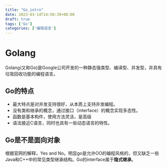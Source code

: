 ```yaml
---
title: "Go_intro"
date: 2023-03-14T14:50:39+08:00
draft: true
tags: ['Go']
categories: ['编程语言']
---
```


# Golang
Golang(又称Go)是Google公司开发的一种静态强类型、编译型、并发型，并具有垃圾回收功能的编程语言。

## Go的特点
- 最大特点是对并发支持很好，从本质上支持并发编程。
- 没有类和继承的概念，通过接口（interface）的概念实现多态性。
- 函数是基本构件，使用方法灵活，是高级
- 语法接近C语言，同时也具有一些动态语言的特性。

## Go是不是面向对象
根据官网的解释，Yes and No。明显go是允许OO的编程风格的，但又缺乏一些Java和C++中的常见类型继承结构。Go的interface属于**隐式继承**。
